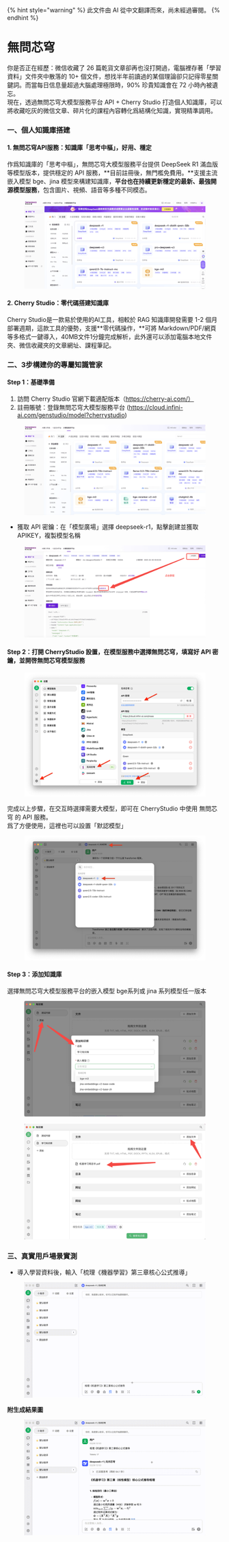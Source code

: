 
{% hint style="warning" %}
此文件由 AI 從中文翻譯而來，尚未經過審閱。
{% endhint %}

# 無問芯穹

你是否正在經歷：微信收藏了 26 篇乾貨文章卻再也沒打開過，電腦裡存著「學習資料」文件夾中散落的 10+ 個文件，想找半年前讀過的某個理論卻只記得零星關鍵詞。而當每日信息量超過大腦處理極限時，90% 珍貴知識會在 72 小時內被遺忘。\
現在，透過無問芯穹大模型服務平台 API + Cherry Studio 打造個人知識庫，可以將收藏吃灰的微信文章、碎片化的課程內容轉化爲結構化知識，實現精準調用。

### 一、個人知識庫搭建

#### 1. 無問芯穹API服務：知識庫「思考中樞」，好用、穩定

作爲知識庫的「思考中樞」，無問芯穹大模型服務平台提供 DeepSeek R1 滿血版等模型版本，提供穩定的 API 服務，**目前註冊後，無門檻免費用。**支援主流嵌入模型 bge、jina 模型來構建知識庫，**平台也在持續更新穩定的最新、最強開源模型服務**，包含圖片、視頻、語音等多種不同模态。

<figure><img src="../../.gitbook/assets/1280X1280 (1) (1).PNG" alt=""><figcaption></figcaption></figure>

#### 2. Cherry Studio：零代碼搭建知識庫

Cherry Studio是一款易於使用的AI工具，相較於 RAG 知識庫開發需要 1-2 個月部署週期，這款工具的優勢，支援**零代碼操作，**可將 Markdown/PDF/網頁 等多格式一鍵導入，40MB文件1分鐘完成解析，此外還可以添加電腦本地文件夾、微信收藏夾的文章網址、課程筆記。

### 二、3步構建你的專屬知識管家

#### Step 1：基礎準備

1. 訪問 Cherry Studio 官網下載適配版本（https://cherry-ai.com/）
2. 註冊賬號：登錄無問芯穹大模型服務平台 (https://cloud.infini-ai.com/genstudio/model?cherrystudio)

<figure><img src="../../.gitbook/assets/image (90).png" alt=""><figcaption></figcaption></figure>

* 獲取 API 密鑰：在「模型廣場」選擇 deepseek-r1，點擊創建並獲取 APIKEY，複製模型名稱

<figure><img src="../../.gitbook/assets/output (1).png" alt=""><figcaption></figcaption></figure>

#### Step 2：打開 CherryStudio 設置，在模型服務中選擇無問芯穹，填寫好 API 密鑰，並開啓無問芯穹模型服務

<figure><img src="../../.gitbook/assets/1280X1280 (2) (1).png" alt=""><figcaption></figcaption></figure>

完成以上步驟，在交互時選擇需要大模型，即可在 CherryStudio 中使用 無問芯穹 的 API 服務。\
爲了方便使用，這裡也可以設置「默認模型」

<figure><img src="../../.gitbook/assets/01445ab7-b863-4155-b517-2b6c3c581f47.png" alt=""><figcaption></figcaption></figure>

#### Step 3：添加知識庫

選擇無問芯穹大模型服務平台的嵌入模型 bge系列或 jina 系列模型任一版本

<figure><img src="../../.gitbook/assets/1 (1).png" alt=""><figcaption></figcaption></figure>

<figure><img src="../../.gitbook/assets/2 (2).png" alt=""><figcaption></figcaption></figure>

### 三、真實用戶場景實測

* 導入學習資料後，輸入「梳理《機器學習》第三章核心公式推導」

<figure><img src="../../.gitbook/assets/6bbdbd0d-5db4-4440-b840-3bb3f422b831.gif" alt=""><figcaption></figcaption></figure>

**附生成結果圖**

<figure><img src="../../.gitbook/assets/3.gif" alt=""><figcaption></figcaption></figure>